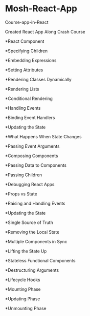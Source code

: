 # Mosh-React-App

Course-app-in-React

Created React App Along Crash Course

*React Component

*Specifying Children

*Embedding Expressions

*Setting Attributes

*Rendering Classes Dynamically

*Rendering Lists

*Conditional Rendering

*Handling Events

*Binding Event Handlers

*Updating the State

*What Happens When State Changes

*Passing Event Arguments

*Composing Components

*Passing Data to Components

*Passing Children

*Debugging React Apps

*Props vs State

*Raising and Handling Events

*Updating the State

*Single Source of Truth

*Removing the Local State

*Multiple Components in Sync

*Lifting the State Up

*Stateless Functional Components

*Destructuring Arguments

*Lifecycle Hooks

*Mounting Phase

*Updating Phase

*Unmounting Phase
